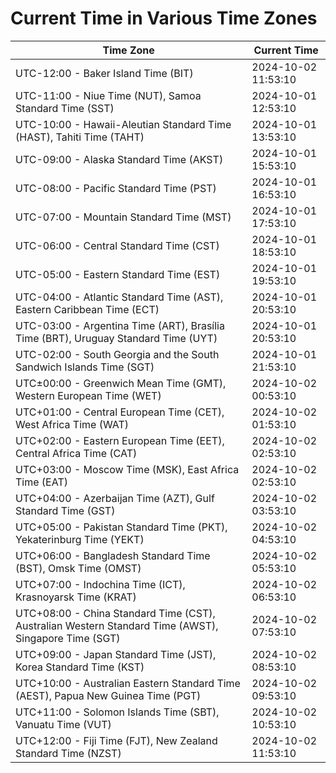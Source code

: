 # Current Time in Various Time Zones

| Time Zone | Current Time |
|-----------|--------------|
| UTC-12:00 - Baker Island Time (BIT) | 2024-10-02 11:53:10 |
| UTC-11:00 - Niue Time (NUT), Samoa Standard Time (SST) | 2024-10-01 12:53:10 |
| UTC-10:00 - Hawaii-Aleutian Standard Time (HAST), Tahiti Time (TAHT) | 2024-10-01 13:53:10 |
| UTC-09:00 - Alaska Standard Time (AKST) | 2024-10-01 15:53:10 |
| UTC-08:00 - Pacific Standard Time (PST) | 2024-10-01 16:53:10 |
| UTC-07:00 - Mountain Standard Time (MST) | 2024-10-01 17:53:10 |
| UTC-06:00 - Central Standard Time (CST) | 2024-10-01 18:53:10 |
| UTC-05:00 - Eastern Standard Time (EST) | 2024-10-01 19:53:10 |
| UTC-04:00 - Atlantic Standard Time (AST), Eastern Caribbean Time (ECT) | 2024-10-01 20:53:10 |
| UTC-03:00 - Argentina Time (ART), Brasília Time (BRT), Uruguay Standard Time (UYT) | 2024-10-01 20:53:10 |
| UTC-02:00 - South Georgia and the South Sandwich Islands Time (SGT) | 2024-10-01 21:53:10 |
| UTC±00:00 - Greenwich Mean Time (GMT), Western European Time (WET) | 2024-10-02 00:53:10 |
| UTC+01:00 - Central European Time (CET), West Africa Time (WAT) | 2024-10-02 01:53:10 |
| UTC+02:00 - Eastern European Time (EET), Central Africa Time (CAT) | 2024-10-02 02:53:10 |
| UTC+03:00 - Moscow Time (MSK), East Africa Time (EAT) | 2024-10-02 02:53:10 |
| UTC+04:00 - Azerbaijan Time (AZT), Gulf Standard Time (GST) | 2024-10-02 03:53:10 |
| UTC+05:00 - Pakistan Standard Time (PKT), Yekaterinburg Time (YEKT) | 2024-10-02 04:53:10 |
| UTC+06:00 - Bangladesh Standard Time (BST), Omsk Time (OMST) | 2024-10-02 05:53:10 |
| UTC+07:00 - Indochina Time (ICT), Krasnoyarsk Time (KRAT) | 2024-10-02 06:53:10 |
| UTC+08:00 - China Standard Time (CST), Australian Western Standard Time (AWST), Singapore Time (SGT) | 2024-10-02 07:53:10 |
| UTC+09:00 - Japan Standard Time (JST), Korea Standard Time (KST) | 2024-10-02 08:53:10 |
| UTC+10:00 - Australian Eastern Standard Time (AEST), Papua New Guinea Time (PGT) | 2024-10-02 09:53:10 |
| UTC+11:00 - Solomon Islands Time (SBT), Vanuatu Time (VUT) | 2024-10-02 10:53:10 |
| UTC+12:00 - Fiji Time (FJT), New Zealand Standard Time (NZST) | 2024-10-02 11:53:10 |
